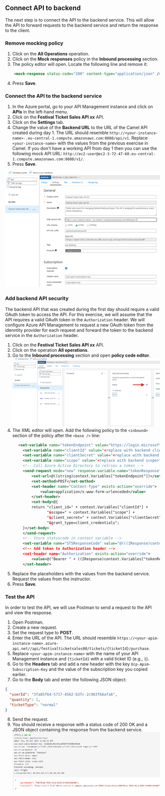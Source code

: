 ## Connect API to backend

The next step is to connect the API to the backend service. This will allow the API to forward requests to the backend service and return the response to the client.

### Remove mocking policy
1. Click on the **All Operations** operation.
2. Click on the **Mock responses** policy in the **Inbound processing** section.
3. The policy editor will open. Locate the following line and remove it:

```xml
    <mock-response status-code="200" content-type="application/json" />
```
4. Press **Save**.

### Connect the API to the backend service

1. In the Azure portal, go to your API Management instance and click on **APIs** in the left-hand menu.
2. Click on the **Festival Ticket Sales API xx** API.
3. Click on the **Settings** tab.
4. Change the value of the **Backend URL** to the URL of the Camel API created during day 1. The URL should resemble `http://<your-instance-name>-.eu-central-1.compute.amazonaws.com:8080/api/v1`. Replace `<your-instance-name>` with the values from the previous exercise in Camel. If you don't have a working API from day 1 then you can use the following mock API URL: `http://ec2-user@ec2-3-72-47-60.eu-central-1.compute.amazonaws.com:8080/v1/`.
5. Press **Save**.

  ![APIM Change backend](../../assets/images/apim-change-backend.png)

### Add backend API security
The backend API that was created during the first day should require a valid OAuth token to access the API. For this exercise, we will assume that the API requires a valid OAuth token in the `Authorization` header. We will configure Azure API Management to request a new OAuth token from the idenntity provider for each request and forward the token to the backend service in the `Authorization` header.

1. Click on the **Festival Ticket Sales API xx** API.
2. Click on the operation **All operations**.
3. Go to the **Inbound processing** section and open **policy code editor**.
 ![APIM policy editor](../../assets/images/apim-policy-editor.png)
 4. The XML editor will open. Add the following policy to the `<inbound>` section of the policy after the `<base />` line:
```xml
      <set-variable name="tokenEndpoint" value="https://login.microsoftonline.com/09385aae-477d-4c3c-bb3d-36f75a52cdc3/oauth2/v2.0/token" />
        <set-variable name="clientId" value="<replace with backend clientId>" />
        <set-variable name="clientSecret" value="<replace with backend secret>" />
        <set-variable name="scope" value="<replace with backend scope>" />
        <!-- Call Azure Active Directory to retriev a token -->
        <send-request mode="new" response-variable-name="tokenResponse" timeout="20" ignore-error="false">
            <set-url>@((string)context.Variables["tokenEndpoint"])</set-url>
            <set-method>POST</set-method>
            <set-header name="Content-Type" exists-action="override">
                <value>application/x-www-form-urlencoded</value>
            </set-header>
            <set-body>@{
            return "client_id=" + context.Variables["clientId"] + 
                   "&scope=" + context.Variables["scope"] + 
                   "&client_secret=" + context.Variables["clientSecret"] + 
                   "&grant_type=client_credentials";
        }</set-body>
        </send-request>
        <!-- Store statuscode in context variable -->
        <set-variable name="STSResponseCode" value="@(((IResponse)context.Variables["tokenResponse"]).StatusCode)" />
        <!-- Add token to Authorization header -->
        <set-header name="Authorization" exists-action="override">
            <value>@("Bearer " + ((IResponse)context.Variables["tokenResponse"]).Body.As&lt;JObject&gt;()["access_token"])</value>
        </set-header>
 ```
 5. Replace the placeholders with the values from the backend service. Request the values from the instructor.
 6. Press **Save**.


### Test the API
In order to test the API, we will use Postman to send a request to the API and view the response.

1. Open Postman.
2. Create a new request.
3. Set the request type to **POST**.
4. Enter the URL of the API. The URL should resemble `https://<your-apim-instance-name>.azure-api.net//api/festivalticketsales00/tickets/{ticketId}/purchase`.
5. Replace `<your-apim-instance-name>` with the name of your API Management instance and `{ticketId}` with a valid ticket ID (e.g., `1`).
6. Go to the **Headers** tab and add a new header with the key `Ocp-Apim-Subscription-Key` and the value of the subscription key you copied earlier.
7. Go to the **Body** tab and enter the following JSON object:

```json
{
  "userId": "3fa85f64-5717-4562-b3fc-2c963f66afa6",
  "quantity": 1,
  "ticketType": "normal"
}
```
8. Send the request.
9. You should receive a response with a status code of 200 OK and a JSON object containing the response from the backend service.
![APIM policy editor](../../assets/images/api-response.png)